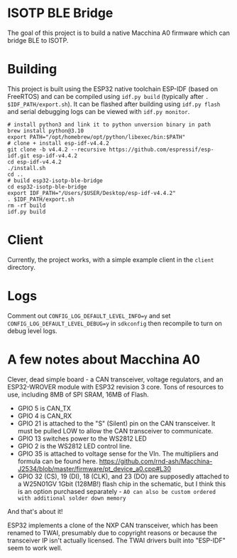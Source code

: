 # ISOTP BLE Bridge

The goal of this project is to build a native Macchina A0 firmware which can bridge BLE to ISOTP.

# Building

This project is built using the ESP32 native toolchain ESP-IDF (based on FreeRTOS) and can be compiled using `idf.py build` (typically after `. $IDF_PATH/export.sh`). It can be flashed after building using `idf.py flash` and serial debugging logs can be viewed with `idf.py monitor`.

```shell
# install python3 and link it to python unversion binary in path
brew install python@3.10
export PATH="/opt/homebrew/opt/python/libexec/bin:$PATH"
# clone + install esp-idf-v4.4.2
git clone -b v4.4.2 --recursive https://github.com/espressif/esp-idf.git esp-idf-v4.4.2
cd esp-idf-v4.4.2
./install.sh
cd ..
# build esp32-isotp-ble-bridge
cd esp32-isotp-ble-bridge
export IDF_PATH="/Users/$USER/Desktop/esp-idf-v4.4.2"
. $IDF_PATH/export.sh
rm -rf build
idf.py build
```

# Client

Currently, the project works, with a simple example client in the `client` directory. 

# Logs

Comment out `CONFIG_LOG_DEFAULT_LEVEL_INFO=y` and set `CONFIG_LOG_DEFAULT_LEVEL_DEBUG=y` in `sdkconfig` then recompile to turn on debug level logs.

# A few notes about Macchina A0

Clever, dead simple board - a CAN transceiver, voltage regulators, and an ESP32-WROVER module with ESP32 revision 3 core. Tons of resources to use, including 8MB of SPI SRAM, 16MB of Flash.

* GPIO 5 is CAN_TX
* GPIO 4 is CAN_RX
* GPIO 21 is attached to the "S" (Silent) pin on the CAN transceiver. It must be pulled LOW to allow the CAN transceiver to communicate.
* GPIO 13 switches power to the WS2812 LED
* GPIO 2 is the WS2812 LED control line.
* GPIO 35 is attached to voltage sense for the VIn. The multipliers and formula can be found here. https://github.com/rnd-ash/Macchina-J2534/blob/master/firmware/pt_device_a0.cpp#L30
* GPIO 32 (CS), 19 (DI), 18 (CLK), and 23 (DO) are supposedly attached to a W25N01GV 1Gbit (128MB!) flash chip in the schematic, but I think this is an option purchased separately - `A0 can also be custom ordered with additional solder down memory`


And that's about it!

ESP32 implements a clone of the NXP CAN transceiver, which has been renamed to TWAI, presumably due to copyright reasons or because the transceiver IP isn't actually licensed. The TWAI drivers built into "ESP-IDF" seem to work well.
